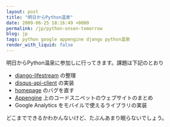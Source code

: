 ```yaml
---
layout: post
title: "明日からPython温泉"
date: 2009-06-25 18:16:49 +0000
permalink: /jp/python-onsen-tomorrow
blog: jp
tags: python google appengine django python温泉
render_with_liquid: false
---
```


<!-- textlint-disable rousseau -->

明日からPython温泉に参加しに行ってきます。課題は下記のとおり

- [django-lifestream](http://bitbucket.org/IanLewis/django-lifestream/)
  の整理
- [disqus-api-client](http://bitbucket.org/IanLewis/disqus-api-client/)
  の実装
- [homepage](http://bitbucket.org/IanLewis/homepage/) のバグを直す
- [Appengine](http://code.google.com/intl/ja/appengine/)
  上のコードスニペットのウェブサイトのまとめ
- Google Analytics をモバイルで使えるライブラリの実装

どこまでできるかわかんないけど、たぶんあまり眠らないでしょう。

<!-- textlint-enable rousseau -->
